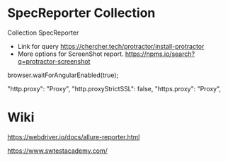 # SpecReporter Collection
Collection SpecReporter

* Link for query  https://chercher.tech/protractor/install-protractor
* More options for ScreenShot report.  https://npms.io/search?q=protractor-screenshot

 browser.waitForAngularEnabled(true);
 
 "http.proxy": "Proxy",
 "http.proxyStrictSSL": false,
 "https.proxy": "Proxy",


# Wiki
https://webdriver.io/docs/allure-reporter.html

https://www.swtestacademy.com/
